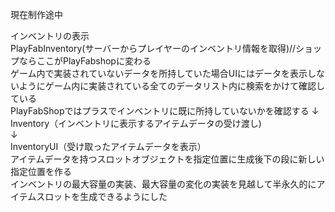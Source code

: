 現在制作途中

インベントリの表示                       
PlayFabInventory(サーバーからプレイヤーのインベントリ情報を取得)//ショップならここがPlayFabshopに変わる <br>
ゲーム内で実装されていないデータを所持していた場合UIにはデータを表示しないようにゲーム内に実装されている全てのデータリスト内に検索をかけて確認している<br>
PlayFabShopではプラスでインベントリに既に所持していないかを確認する
↓<br>
Inventory（インベントリに表示するアイテムデータの受け渡し)   
↓<br>
InventoryUI（受け取ったアイテムデータを表示）<br>
アイテムデータを持つスロットオブジェクトを指定位置に生成後下の段に新しい指定位置を作る<br>
インベントリの最大容量の実装、最大容量の変化の実装を見越して半永久的にアイテムスロットを生成できるようにした

<br>


